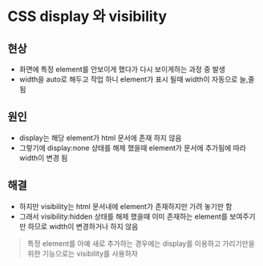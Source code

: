 # CSS display 와 visibility

## 현상

- 화면에 특정 element를 안보이게 했다가 다시 보이게하는 과정 중 발생
- width을 auto로 해두고 작업 하니 element가 표시 될때 width이 자동으로 늘,줄 됨

## 원인

- display는 해당 element가 html 문서에 존재 하지 않음
- 그렇기에 display:none 상태를 해제 했을때 element가 문서에 추가됨에 따라 width이 변경 됨

## 해결

- 하지만 visibility는 html 문서내에 element가 존재하지만 가려 놓기만 함
- 그래서 visibility:hidden 상태를 해제 했을때 이미 존재하는 element를 보여주기만 하므로 width이 변경하거나 하지 않음

> 특정 element를 아예 새로 추가하는 경우에는 display를 이용하고 가리기만을 위한 기능으로는 visibility를 사용하자
